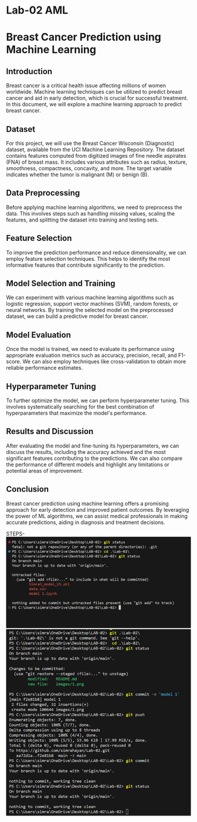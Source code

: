 # Lab-02 AML
# Breast Cancer Prediction using Machine Learning

## Introduction
Breast cancer is a critical health issue affecting millions of women worldwide. Machine learning techniques can be utilized to predict breast cancer and aid in early detection, which is crucial for successful treatment. In this document, we will explore a machine learning approach to predict breast cancer.

## Dataset
For this project, we will use the Breast Cancer Wisconsin (Diagnostic) dataset, available from the UCI Machine Learning Repository. The dataset contains features computed from digitized images of fine needle aspirates (FNA) of breast mass. It includes various attributes such as radius, texture, smoothness, compactness, concavity, and more. The target variable indicates whether the tumor is malignant (M) or benign (B).

## Data Preprocessing
Before applying machine learning algorithms, we need to preprocess the data. This involves steps such as handling missing values, scaling the features, and splitting the dataset into training and testing sets.

## Feature Selection
To improve the prediction performance and reduce dimensionality, we can employ feature selection techniques. This helps to identify the most informative features that contribute significantly to the prediction.

## Model Selection and Training
We can experiment with various machine learning algorithms such as logistic regression, support vector machines (SVM), random forests, or neural networks. By training the selected model on the preprocessed dataset, we can build a predictive model for breast cancer.

## Model Evaluation
Once the model is trained, we need to evaluate its performance using appropriate evaluation metrics such as accuracy, precision, recall, and F1-score. We can also employ techniques like cross-validation to obtain more reliable performance estimates.

## Hyperparameter Tuning
To further optimize the model, we can perform hyperparameter tuning. This involves systematically searching for the best combination of hyperparameters that maximize the model's performance.

## Results and Discussion
After evaluating the model and fine-tuning its hyperparameters, we can discuss the results, including the accuracy achieved and the most significant features contributing to the predictions. We can also compare the performance of different models and highlight any limitations or potential areas of improvement.

## Conclusion
Breast cancer prediction using machine learning offers a promising approach for early detection and improved patient outcomes. By leveraging the power of ML algorithms, we can assist medical professionals in making accurate predictions, aiding in diagnosis and treatment decisions.


STEPS-
![Step 1](images/1.png)
![step 2](images/2.png)